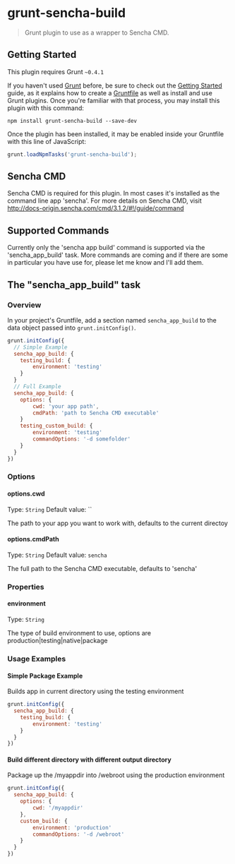 # grunt-sencha-build

> Grunt plugin to use as a wrapper to Sencha CMD.

## Getting Started
This plugin requires Grunt `~0.4.1`

If you haven't used [Grunt](http://gruntjs.com/) before, be sure to check out the [Getting Started](http://gruntjs.com/getting-started) guide, as it explains how to create a [Gruntfile](http://gruntjs.com/sample-gruntfile) as well as install and use Grunt plugins. Once you're familiar with that process, you may install this plugin with this command:

```shell
npm install grunt-sencha-build --save-dev
```

Once the plugin has been installed, it may be enabled inside your Gruntfile with this line of JavaScript:

```js
grunt.loadNpmTasks('grunt-sencha-build');
```

## Sencha CMD
Sencha CMD is required for this plugin.  In most cases it's installed as the command line app 'sencha'.  For more details on Sencha CMD, visit http://docs-origin.sencha.com/cmd/3.1.2/#!/guide/command

## Supported Commands
Currently only the 'sencha app build' command is supported via the 'sencha_app_build' task.  More commands are coming and if there are some in particular you have use for, please let me know and I'll add them.

## The "sencha_app_build" task

### Overview
In your project's Gruntfile, add a section named `sencha_app_build` to the data object passed into `grunt.initConfig()`.

```js
grunt.initConfig({
  // Simple Example
  sencha_app_build: {
    testing_build: {
    	environment: 'testing'
	}
  }
  // Full Example
  sencha_app_build: {
  	options: {
  		cwd: 'your app path',
  		cmdPath: 'path to Sencha CMD executable'
  	}
  	testing_custom_build: {
  		environment: 'testing'
  		commandOptions: '-d somefolder'
  	}
  }
})
```

### Options

#### options.cwd
Type: `String`
Default value: ``

The path to your app you want to work with, defaults to the current directoy

#### options.cmdPath
Type: `String`
Default value: `sencha`

The full path to the Sencha CMD executable, defaults to 'sencha'

### Properties

#### environment
Type: `String`

The type of build environment to use, options are production|testing|native|package

### Usage Examples

#### Simple Package Example
Builds app in current directory using the testing environment
```js
grunt.initConfig({
  sencha_app_build: {
    testing_build: {
		environment: 'testing'
	}
  }
})
```

#### Build different directory with different output directory
Package up the /myappdir into /webroot using the production environment
```js
grunt.initConfig({
  sencha_app_build: {
    options: {
    	cwd: '/myappdir'
    },
    custom_build: {
		environment: 'production'
        commandOptions: '-d /webroot'
	}
  }
})
```
